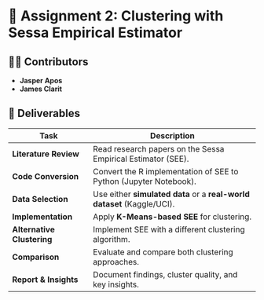# 📌 Assignment 2: Clustering with Sessa Empirical Estimator  

## 👨‍💻 Contributors  

- **Jasper Apos**  
- **James Clarit**  

## 📂 Deliverables  

| Task                     | Description  |  
|--------------------------|-------------|  
| **Literature Review**     | Read research papers on the Sessa Empirical Estimator (SEE). |  
| **Code Conversion**       | Convert the R implementation of SEE to Python (Jupyter Notebook). |  
| **Data Selection**        | Use either **simulated data** or a **real-world dataset** (Kaggle/UCI). |  
| **Implementation**        | Apply **K-Means-based SEE** for clustering. |  
| **Alternative Clustering** | Implement SEE with a different clustering algorithm. |  
| **Comparison**            | Evaluate and compare both clustering approaches. |  
| **Report & Insights**     | Document findings, cluster quality, and key insights. |  
